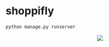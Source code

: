 # shoppifly

``` bash
python manage.py runserver
```
<div align=center>
<img src="https://github.com/shoppifly/media/productimg/Screenshot (235).png"">
